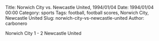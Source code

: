 Title: Norwich City vs. Newcastle United, 1994/01/04
Date: 1994/01/04 00:00
Category: sports
Tags: football, football scores, Norwich City, Newcastle United
Slug: norwich-city-vs-newcastle-united
Author: carbonero


Norwich City 1 - 2 Newcastle United
